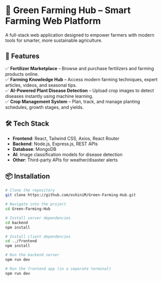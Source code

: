 # 🌱 Green Farming Hub – Smart Farming Web Platform

A full-stack web application designed to empower farmers with modern tools for smarter, more sustainable agriculture.

## 🚀 Features

✅ **Fertilizer Marketplace** – Browse and purchase fertilizers and farming products online.  
✅ **Farming Knowledge Hub** – Access modern farming techniques, expert articles, videos, and seasonal tips.  
✅ **AI-Powered Plant Disease Detection** – Upload crop images to detect diseases instantly using machine learning.  
✅ **Crop Management System** – Plan, track, and manage planting schedules, growth stages, and yields.

## 🛠️ Tech Stack

- **Frontend**: React, Tailwind CSS, Axios, React Router
- **Backend**: Node.js, Express.js, REST APIs
- **Database**: MongoDB
- **AI**: Image classification models for disease detection
- **Other**: Third-party APIs for weather/disaster alerts

## 📦 Installation

```bash
# Clone the repository
git clone https://github.com/oshiniM/Green-Farming-Hub.git

# Navigate into the project
cd Green-Farming-Hub

# Install server dependencies
cd backend
npm install

# Install client dependencies
cd ../frontend
npm install

# Run the backend server
npm run dev

# Run the frontend app (in a separate terminal)
npm run dev
